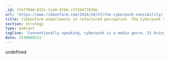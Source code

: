 ```yaml
---
_id: 1fef7040-815c-11e8-8fb6-c372d47363bb
url: 'https://www.ribbonfarm.com/2016/10/27/the-cyberpunk-sensibility/'
title: ribbonfarm experiments in refactored perception  The Cyberpunk Sensibility
section: strategy
type: podcast
tagline: 'Conventionally speaking, cyberpunk is a media genre. It brings'
date: 1530909331
---
```

undefined
